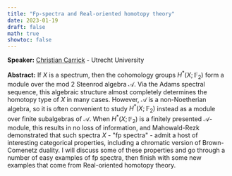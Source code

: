 ```yaml
---
title: "Fp-spectra and Real-oriented homotopy theory"
date: 2023-01-19
draft: false
math: true
showtoc: false
---
```



**Speaker:** [Christian Carrick](https://www.math.ucla.edu/~carrick/) - Utrecht University

**Abstract:** If $X$ is a spectrum, then the cohomology groups $H^*(X;\mathbb{F}_ 2)$ form a module over the $\text{mod }2$ Steenrod algebra $\mathcal{A}$. Via the Adams spectral sequence, this algebraic structure almost completely determines the homotopy type of $X$ in many cases. However, $\mathcal{A}$ is a non-Noetherian algebra, so it is often convenient to study $H^*(X;\mathbb{F}_2)$ instead as a module over finite subalgebras of $\mathcal{A}$. When $H^*(X;\mathbb{F}_2)$ is a finitely presented $\mathcal{A}$-module, this results in no loss of information, and Mahowald-Rezk demonstrated that such spectra $X$ - "fp spectra" - admit a host of interesting categorical properties, including a chromatic version of Brown-Comenetz duality. I will discuss some of these properties and go through a number of easy examples of fp spectra, then finish with some new examples that come from Real-oriented homotopy theory.

